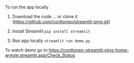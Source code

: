 To run the app locally

1. Download the code
   ... or clone it (https://github.com/conttoneo/streamlit-ping.git)
  
2. Install Streamlit
	`pip install streamlit`

3. Run app locally
	`streamlit run Home.py`

To watch demo go to
	https://conttoneo-streamlit-ping-home-wytoie.streamlit.app/Check_Status
